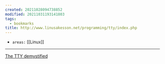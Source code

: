 ```yaml
---
created: 20211028094738852
modified: 20211031193141803
tags:
  - bookmarks
title: http://www.linusakesson.net/programming/tty/index.php
---
```


- `areas:` [[Linux]]

---

[The TTY demystified](http://www.linusakesson.net/programming/tty/index.php)
